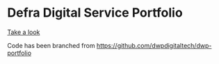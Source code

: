 # Defra Digital Service Portfolio

[Take a look](http://defra-digital-services.herokuapp.com/)

Code has been branched from https://github.com/dwpdigitaltech/dwp-portfolio
